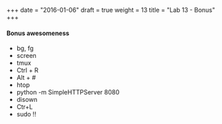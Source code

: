 +++
date = "2016-01-06"
draft = true
weight = 13
title = "Lab 13 - Bonus"
+++

#### Bonus awesomeness

* bg, fg
* screen
* tmux
* Ctrl + R
* Alt + #
* htop
* python -m SimpleHTTPServer 8080
* disown 
* Ctr+L
* sudo !!
